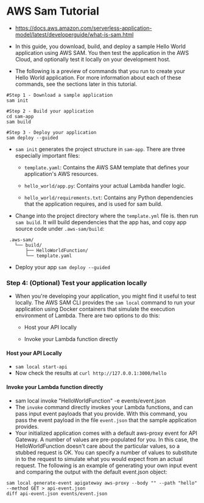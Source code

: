 # AWS Sam Tutorial

* https://docs.aws.amazon.com/serverless-application-model/latest/developerguide/what-is-sam.html

* In this guide, you download, build, and deploy a sample Hello World application using AWS SAM. You then test the application in the AWS Cloud, and optionally test it locally on your development host.

* The following is a preview of commands that you run to create your Hello World application. For more information about each of these commands, see the sections later in this tutorial.
```
#Step 1 - Download a sample application
sam init

#Step 2 - Build your application
cd sam-app
sam build

#Step 3 - Deploy your application
sam deploy --guided
```

* `sam init` generates the project structure in `sam-app`. There are three especially important files:
    * `template.yaml`: Contains the AWS SAM template that defines your application's AWS resources.

    * `hello_world/app.py`: Contains your actual Lambda handler logic.

    * `hello_world/requirements.txt`: Contains any Python dependencies that the application requires, and is used for sam build.

* Change into the project directory where the `template.yml` file is. then run `sam build`. It will build dependencies that the app has, and copy app source code under `.aws-sam/build`:
```
 .aws-sam/
   └── build/
       ├── HelloWorldFunction/
       └── template.yaml
```

* Deploy your app `sam deploy --guided`


### Step 4: (Optional) Test your application locally
* When you're developing your application, you might find it useful to test locally. The AWS SAM CLI provides the `sam local` command to run your application using Docker containers that simulate the execution environment of Lambda. There are two options to do this:

    * Host your API locally

    * Invoke your Lambda function directly


#### Host your API Locally
* `sam local start-api`
* Now check the results at `curl http://127.0.0.1:3000/hello`

#### Invoke your Lambda function directly
* sam local invoke "HelloWorldFunction" -e events/event.json
* The `invoke` command directly invokes your Lambda functions, and can pass input event payloads that you provide. With this command, you pass the event payload in the file `event.json` that the sample application provides.
* Your initialized application comes with a default aws-proxy event for API Gateway. A number of values are pre-populated for you. In this case, the HelloWorldFunction doesn't care about the particular values, so a stubbed request is OK. You can specify a number of values to substitute in to the request to simulate what you would expect from an actual request. The following is an example of generating your own input event and comparing the output with the default event.json object:
```
sam local generate-event apigateway aws-proxy --body "" --path "hello" --method GET > api-event.json
diff api-event.json events/event.json
```